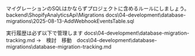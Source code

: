 マイグレーションのSQLはかならずプロジェクトに含めるルールにしましょう。
backend\ShopifyAnalyticsApi\Migrations
docs\04-development\database-migrations\2025-08-13-AddWebhookEventsTable.sql

実行履歴は必ず以下で管理します
docs\04-development\database-migration-tracking.md
→　検討　移動　docs\04-development\database-migrations\database-migration-tracking.md